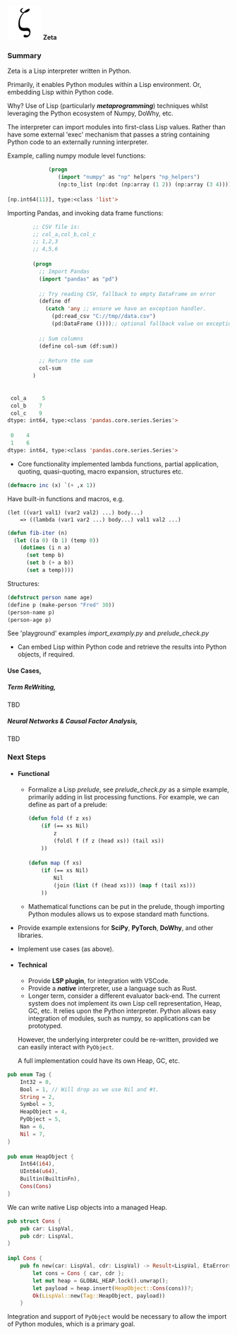 <img src="docs/resources/greek_lc_zeta.svg.png" title="" alt="greek_lc_zeta.svg.png" width="77"> **Zeta**

### Summary

Zeta is a Lisp interpreter written in Python. 

Primarily, it enables Python modules within a Lisp environment. Or, embedding Lisp within Python code.  


Why? Use of Lisp (particularly **_metaprogramming_**) techniques whilst leveraging the Python ecosystem of Numpy, DoWhy, etc.



The interpreter can import modules into first-class Lisp values. Rather than have some external 'exec' mechanism that passes a string containing Python code to an externally running interpreter.

 
Example, calling numpy module level functions:

```lisp
             (progn
                (import "numpy" as "np" helpers "np_helpers")
                (np:to_list (np:dot (np:array (1 2)) (np:array (3 4)))))
    
[np.int64(11)], type:<class 'list'>
```

Importing Pandas, and invoking data frame functions:
```lisp
        ;; CSV file is:
        ;; col_a,col_b,col_c
        ;; 1,2,3
        ;; 4,5,6

        (progn
          ;; Import Pandas
          (import "pandas" as "pd")
        
          ;; Try reading CSV, fallback to empty DataFrame on error
          (define df
            (catch 'any ;; ensure we have an exception handler.
              (pd:read_csv "C://tmp//data.csv")
              (pd:DataFrame ())));; optional fallback value on exception.
        
          ;; Sum columns
          (define col-sum (df:sum))
        
          ;; Return the sum
          col-sum
        )
        

 col_a     5
 col_b    7
 col_c    9
dtype: int64, type:<class 'pandas.core.series.Series'>
            
 0    4
 1    6
dtype: int64, type:<class 'pandas.core.series.Series'>            
```

- Core functionality implemented lambda functions, partial application, quoting, quasi-quoting, macro expansion, structures etc.

```lisp
(defmacro inc (x) `(+ ,x 1))
```

Have built-in functions and macros, e.g.

```
(let ((var1 val1) (var2 val2) ...) body...) 
    => ((lambda (var1 var2 ...) body...) val1 val2 ...)
```

```lisp
(defun fib-iter (n)
  (let ((a 0) (b 1) (temp 0))
    (dotimes (i n a)
      (set temp b)
      (set b (+ a b))
      (set a temp))))
```

Structures:

```lisp
(defstruct person name age)
(define p (make-person "Fred" 30))
(person-name p)
(person-age p)
```

  See 'playground' examples *import_examply.py* and *prelude_check.py*

- Can embed Lisp within Python code and retrieve the results into Python objects,
  if required.

#### Use Cases,

##### Term ReWriting,

TBD

##### Neural Networks & Causal Factor Analysis,

TBD

### Next Steps

- #### Functional
  
  - Formalize a Lisp _prelude_, see *prelude_check.py* as a simple example, primarily adding in list processing functions. 
    For example, we can define as part of a prelude:
    
    ```lisp
    (defun fold (f z xs)
        (if (== xs Nil)
            z
            (foldl f (f z (head xs)) (tail xs))
        ))
    
    (defun map (f xs)
        (if (== xs Nil)
            Nil
            (join (list (f (head xs))) (map f (tail xs)))
        ))
    ```
  
  - Mathematical functions can be put in the prelude, though importing Python modules allows us to expose standard math functions.

- Provide example extensions for **SciPy**, **PyTorch**, **DoWhy**, and other libraries.

- Implement use cases (as above).

- #### Technical
  
  - Provide **LSP plugin**, for integration with VSCode.
  - Provide a **_native_** interpreter, use a language such as Rust.
  - Longer term, consider a different evaluator back-end. The current system
    does not implement its own Lisp cell representation, Heap, GC, etc. It relies
    upon the Python interpreter.  Python allows easy integration of modules, such as numpy, so applications can be prototyped.
  
  However, the underlying interpreter could be re-written, provided we can
  easily interact with ```PyObject```.
  
  A full implementation could have its own Heap, GC, etc.

```rust
pub enum Tag {
    Int32 = 0,
    Bool = 1, // Will drop as we use Nil and #t.
    String = 2,
    Symbol = 3,   
    HeapObject = 4,
    PyObject = 5,
    Nan = 6,
    Nil = 7,  
}

pub enum HeapObject {
    Int64(i64),
    UInt64(u64),
    Builtin(BuiltinFn),
    Cons(Cons)
}
```

  We can write native Lisp objects into a managed Heap.

```rust
pub struct Cons {
    pub car: LispVal,
    pub cdr: LispVal,
}

impl Cons {
    pub fn new(car: LispVal, cdr: LispVal) -> Result<LispVal, EtaError> {
        let cons = Cons { car, cdr };
        let mut heap = GLOBAL_HEAP.lock().unwrap();
        let payload = heap.insert(HeapObject::Cons(cons))?;
        Ok(LispVal::new(Tag::HeapObject, payload))
    }
```

 Integration and support of `PyObject` would be necessary to allow the import of Python modules, which is a primary goal.